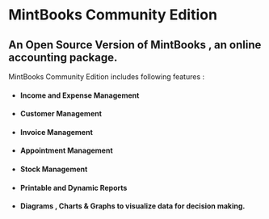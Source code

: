 # MintBooks Community Edition
## An Open Source Version of MintBooks , an online accounting package.

MintBooks Community Edition includes following features :

- #### Income and Expense Management
- #### Customer Management
- #### Invoice Management
- #### Appointment Management
- #### Stock Management
- #### Printable and Dynamic Reports
- #### Diagrams , Charts & Graphs to visualize data for decision making.

